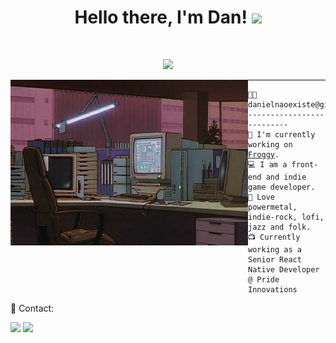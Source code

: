 <h1 align="center">Hello there, I'm Dan! <img src="https://i.giphy.com/media/hvRJCLFzcasrR4ia7z/giphy.webp" width="30"></h1>
 
<br/>

<p align="center">
  <a href="https://github.com/DenverCoder1/readme-typing-svg"><img src="https://readme-typing-svg.herokuapp.com?lines=Front-end+Developer;Indie+Game+Developer;Musician&center=true&width=380&height=45&color=F769C2"></a>
</p>

<img align="left" src="https://raw.githubusercontent.com/danielnaoexiste/danielnaoexiste/master/golden-boy-computer.jpg" alt="Golden Boy (1995) - Computer" width="380px" height='265px' />

<hr>

<pre><code>👨‍💻 danielnaoexiste@github
--------------------------
🚀 I'm currently working on <a href='http://froggy.dangazzaneo.dev' target="_blank">Froggy</a>.
💻 I am a front-end and indie game developer.
🎵 Love powermetal, indie-rock, lofi, jazz and folk.
📺 Currently working as a Senior React Native Developer @ Pride Innovations
</code></pre>


💌 Contact:

<a href="mailto:danieldenardo1@gmail.com" target="_blank" alt="Gmail"><img src="https://img.shields.io/badge/-Gmail-FF0000?style=for-the-badge&labelColor=FF0000&logo=gmail&logoColor=white&link=mailto:danieldenardo1@gmail.com" /></a>
<a href="https://linkedin.com/in/dangazzaneo" target="_blank" alt="Linkedin"><img src="https://img.shields.io/badge/-Linkedin-0e76a8?style=for-the-badge&logo=Linkedin&logoColor=white&link=https://linkedin.com/in/dangazzaneo" /></a>
<!-- <a href="https://cv.dangazzaneo.dev" target="_blank" alt="Portfolio"><img src="https://img.shields.io/badge/-CV-282d34?style=for-the-badge&logo=nextdotjs&logoColor=white&link=https://cv.dangazzaneo.dev" /></a> -->
